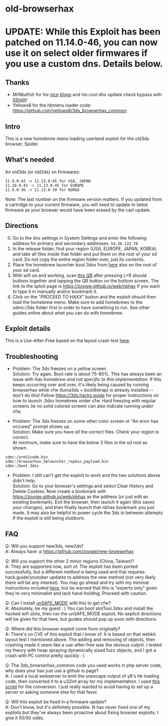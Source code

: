 # old-browserhax

# UPDATE: While this Exploit has been patched on 11.14.0-46, you can now use it on select older firmwares if you use a custom dns. Details below.

## Thanks 
- MrNbaYoh for his [nice](https://mrnbayoh.github.io/blog/exploiting-the-3ds-browsers-p1/) [blogs](https://mrnbayoh.github.io/blog/exploiting-the-3ds-browsers-p2/) and his cool dns update check bypass with [SSloth](https://github.com/MrNbaYoh/3ds-ssloth)!
- Yellows8 for the hbmenu loader code: https://github.com/yellows8/3ds_browserhax_common

## Intro

This is a new homebrew menu loading userland exploit for the old3ds browser, Spider. 

## What's needed

An old3ds (or old2ds) on firmwares:<br>
```
11.9.0-42 -> 11.13.0-45 for USA, JAPAN
11.10.0-43 -> 11.13.0-45 for EUROPE
11.9.0-36 -> 11.13.0-39 for KOREA
```
Note: The last number on the firmware version matters. If you updated from a cartridge to your current firmware, you will need to update to latest firmware as your browser would have been erased by the cart update.

## Directions 

0) Go to the dns settings in System Settings and enter the following address for primary and secondary addresses.
`
54.38.133.70
`
1) In the release folder, find your region (USA, EUROPE, JAPAN, KOREA) and take all files *inside* that folder and put them on the root of your sd card. Do not copy the entire region folder over, just its contents.
2) Place the homebrew launcher boot.3dsx from [here](https://github.com/fincs/new-hbmenu/releases/tag/v2.2.0) also on the root of your sd card.
3) With wifi on and working, scan [this QR](http://api.qrserver.com/v1/create-qr-code/?color=000000&bgcolor=FFFFFF&data=https%3A%2F%2Fzoogie.github.io%2Fweb%2Fnbhax&qzone=1&margin=0&size=400x400&ecc=L) after pressing L+R should buttons together and tapping the QR button on the bottom screen. The link to the sploit page is https://zoogie.github.io/web/nbhax if you want to type it in manually and/or bookmark it.
4) Click on the "PROCEED TO HAXX" button and the exploit should then load the homebrew menu. Make sure to add homebrews to the sdmc:/3ds folder first in order to have something to run. See other guides online about what you can do with homebrew.

## Exploit details

This is a Use-After-Free based on the layout crash test [here](https://github.com/WebKit/webkit/blob/master/LayoutTests/fast/canvas/canvas-bg-multiple-removal.html).

## Troubleshooting

- Problem: The 3ds freezes on a yellow screen.<br>
Solution: Try again. Boot rate is about 75-80%. This has always been an issue with *hax homebrew and not specific to this implementation.* If this keeps occurring over and over, it's likely being caused by running browserhax while cfw (luma3ds + boot9strap) is already installed -- don't do this! Follow https://3ds.hacks.guide for proper instructions on how to launch .3dsx homebrew under cfw. Hard freezing with regular screens (ie no solid colored screen) can also indicate running under cfw.

- Problem: The 3ds freezes on some other color screen or "An error has occured" prompt shows up.<br>
Solution: Make sure you have *all* the correct files. Check your region is correct.<br>
At minimum, make sure to have the below 3 files in the sd root as shown.<br>
```
sdmc:/arm11code.bin
sdmc:/browserhax_hblauncher_ropbin_payload.bin
sdmc:/boot.3dsx
```

- Problem: I still can't get the exploit to work and the two solutions above didn't help.<br>
Solution: Go to your browser's settings and select Clear History and Delete Cookies. Now create a bookmark with https://zoogie.github.io/web/nbhax as the address (or just edit an existing bookmark). Exit the browser, then launch it again (this saves your changes), and then finally launch that nbhax bookmark you just made. It may also be helpful to power cycle the 3ds in between attempts if the exploit is still being stubborn.

## FAQ
Q: Will you support new3ds, new2ds?<br>
A: Always have :p https://github.com/zoogie/new-browserhax

Q: Will you support the other 2 minor regions (China, Taiwan)?<br>
A: They are supported now, sort of. The exploit has been ported successfully, but a different method is being used and that requires hack.guide/youtuber updates to address the new method (not very likely there will be any interest). You may go ahead and try with my minimal instructions included [here](https://github.com/zoogie/old-browserhax/releases/download/v1.1/CHINA_TAIWAN_ONLY-BETA.zip), but be warned that this is "experts only" given they're very minimalist and lack hand-holding. Proceed with caution.

Q: Can I install [unSAFE_MODE](https://github.com/zoogie/unSAFE_MODE) with this to get cfw?<br>
A: Absolutely, be my guest : ) You can boot slotTool.3dsx and install the hacked wifi slots, then run the unSAFE_MODE exploit. No explicit directions will be given for that here, but guides should pop up soon with directions.

Q: Where did this browser exploit come from originally?<br>
A: There's no CVE of this exploit that I know of. It is based on that webkit layout test I mentioned above. The adding and removing of objects, then crashing made it seem like a use-after-free was the obvious culprit. I tested my theory with heap spraying dynamically sized fuzz objects, and I got a crash with PC control pretty quickly : )

Q: The 3ds_browserhax_common code you used works in php server code, why does your hax just use a github io page?<br>
A: I used a local webserver to emit the unescape output of y8's hb loading code, then converted it to a u32int array for my implementation. I used [this script](https://gist.github.com/zoogie/42adb5eab6b7f813f569f5250f7c800f) for the conversion. I just really wanted to avoid having to set up a server or asking someone else for that favor.

Q: Will this exploit be fixed in a firmware update?<br>
A: Don't know, but it's definitely possible. N has never fixed one of my exploits but they've always been proactive about fixing browser exploits. I give it 50/50 odds.

